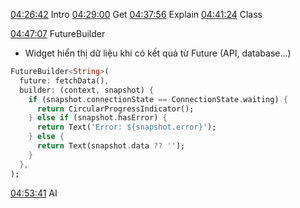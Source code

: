 [04:26:42](https://www.youtube.com/watch?v=3kaGC_DrUnw&list=WL&index=1&t=16002s) Intro
[04:29:00](https://www.youtube.com/watch?v=3kaGC_DrUnw&list=WL&index=1&t=16140s) Get
[04:37:56](https://www.youtube.com/watch?v=3kaGC_DrUnw&list=WL&index=1&t=16676s) Explain
[04:41:24](https://www.youtube.com/watch?v=3kaGC_DrUnw&list=WL&index=1&t=16884s) Class

[04:47:07](https://www.youtube.com/watch?v=3kaGC_DrUnw&list=WL&index=1&t=17227s) FutureBuilder

- Widget hiển thị dữ liệu khi có kết quả từ Future (API, database...)

```dart
FutureBuilder<String>(
  future: fetchData(),
  builder: (context, snapshot) {
    if (snapshot.connectionState == ConnectionState.waiting) {
      return CircularProgressIndicator();
    } else if (snapshot.hasError) {
      return Text('Error: ${snapshot.error}');
    } else {
      return Text(snapshot.data ?? '');
    }
  },
);
```

[04:53:41](https://www.youtube.com/watch?v=3kaGC_DrUnw&list=WL&index=1&t=17621s) AI

